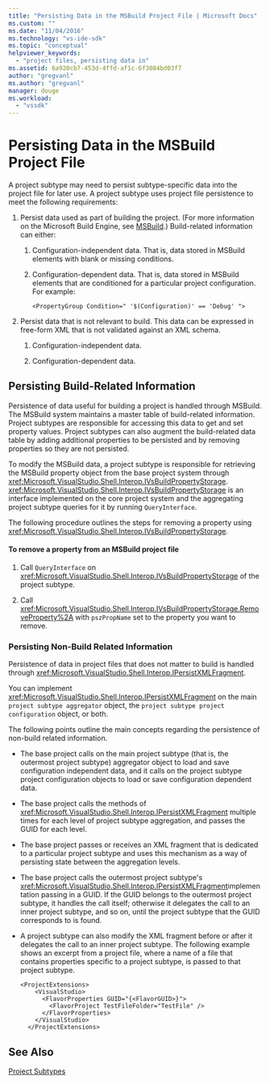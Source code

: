 ```yaml
---
title: "Persisting Data in the MSBuild Project File | Microsoft Docs"
ms.custom: ""
ms.date: "11/04/2016"
ms.technology: "vs-ide-sdk"
ms.topic: "conceptual"
helpviewer_keywords: 
  - "project files, persisting data in"
ms.assetid: 6a920cb7-453d-4ffd-af1c-6f3084bd03f7
author: "gregvanl"
ms.author: "gregvanl"
manager: douge
ms.workload: 
  - "vssdk"
---
```

# Persisting Data in the MSBuild Project File
A project subtype may need to persist subtype-specific data into the project file for later use. A project subtype uses project file persistence to meet the following requirements:  
  
1.  Persist data used as part of building the project. (For more information on the Microsoft Build Engine, see [MSBuild](../../msbuild/msbuild.md).) Build-related information can either:  
  
    1.  Configuration-independent data. That is, data stored in MSBuild elements with blank or missing conditions.  
  
    2.  Configuration-dependent data. That is, data stored in MSBuild elements that are conditioned for a particular project configuration. For example:  
  
        ```  
        <PropertyGroup Condition=" '$(Configuration)' == 'Debug' ">  
        ```  
  
2.  Persist data that is not relevant to build. This data can be expressed in free-form XML that is not validated against an XML schema.  
  
    1.  Configuration-independent data.  
  
    2.  Configuration-dependent data.  
  
## Persisting Build-Related Information  
 Persistence of data useful for building a project is handled through MSBuild. The MSBuild system maintains a master table of build-related information. Project subtypes are responsible for accessing this data to get and set property values. Project subtypes can also augment the build-related data table by adding additional properties to be persisted and by removing properties so they are not persisted.  
  
 To modify the MSBuild data, a project subtype is responsible for retrieving the MSBuild property object from the base project system through <xref:Microsoft.VisualStudio.Shell.Interop.IVsBuildPropertyStorage>. <xref:Microsoft.VisualStudio.Shell.Interop.IVsBuildPropertyStorage> is an interface implemented on the core project system and the aggregating project subtype queries for it by running `QueryInterface`.  
  
 The following procedure outlines the steps for removing a property using <xref:Microsoft.VisualStudio.Shell.Interop.IVsBuildPropertyStorage>.  
  
#### To remove a property from an MSBuild project file  
  
1.  Call `QueryInterface` on <xref:Microsoft.VisualStudio.Shell.Interop.IVsBuildPropertyStorage> of the project subtype.  
  
2.  Call <xref:Microsoft.VisualStudio.Shell.Interop.IVsBuildPropertyStorage.RemoveProperty%2A> with `pszPropName` set to the property you want to remove.  
  
### Persisting Non-Build Related Information  
 Persistence of data in project files that does not matter to build is handled through <xref:Microsoft.VisualStudio.Shell.Interop.IPersistXMLFragment>.  
  
 You can implement <xref:Microsoft.VisualStudio.Shell.Interop.IPersistXMLFragment> on the main `project subtype aggregator` object, the `project subtype project configuration` object, or both.  
  
 The following points outline the main concepts regarding the persistence of non-build related information.  
  
-   The base project calls on the main project subtype (that is, the outermost project subtype) aggregator object to load and save configuration independent data, and it calls on the project subtype project configuration objects to load or save configuration dependent data.  
  
-   The base project calls the methods of <xref:Microsoft.VisualStudio.Shell.Interop.IPersistXMLFragment> multiple times for each level of project subtype aggregation, and passes the GUID for each level.  
  
-   The base project passes or receives an XML fragment that is dedicated to a particular project subtype and uses this mechanism as a way of persisting state between the aggregation levels.  
  
-   The base project calls the outermost project subtype's <xref:Microsoft.VisualStudio.Shell.Interop.IPersistXMLFragment>implementation passing in a GUID. If the GUID belongs to the outermost project subtype, it handles the call itself; otherwise it delegates the call to an inner project subtype, and so on, until the project subtype that the GUID corresponds to is found.  
  
-   A project subtype can also modify the XML fragment before or after it delegates the call to an inner project subtype. The following example shows an excerpt from a project file, where a name of a file that contains properties specific to a project subtype, is passed to that project subtype.  
  
    ```  
    <ProjectExtensions>  
        <VisualStudio>  
          <FlavorProperties GUID="{<FlavorGUID>}">  
            <FlavorProject TestFileFolder="TestFile" />  
          </FlavorProperties>  
        </VisualStudio>  
      </ProjectExtensions>  
    ```  
  
## See Also  
 [Project Subtypes](../../extensibility/internals/project-subtypes.md)